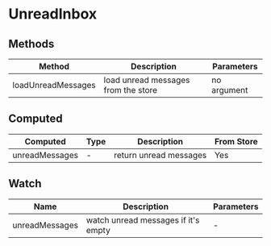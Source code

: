 # UnreadInbox

## Methods

<!-- @vuese:UnreadInbox:methods:start -->
|Method|Description|Parameters|
|---|---|---|
|loadUnreadMessages|load unread messages from the store|no argument|

<!-- @vuese:UnreadInbox:methods:end -->


## Computed

<!-- @vuese:UnreadInbox:computed:start -->
|Computed|Type|Description|From Store|
|---|---|---|---|
|unreadMessages|-|return unread messages|Yes|

<!-- @vuese:UnreadInbox:computed:end -->


## Watch

<!-- @vuese:UnreadInbox:watch:start -->
|Name|Description|Parameters|
|---|---|---|
|unreadMessages|watch unread messages if it's empty|-|

<!-- @vuese:UnreadInbox:watch:end -->


